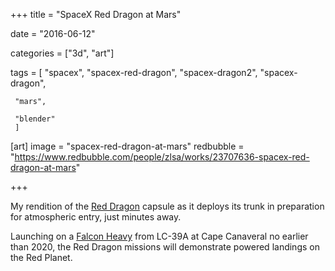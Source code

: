 +++
title = "SpaceX Red Dragon at Mars"

date = "2016-06-12"

categories = ["3d", "art"]

tags = [
     "spacex",
     "spacex-red-dragon",
     "spacex-dragon2",
     "spacex-dragon",
     
     "mars",
     
     "blender"
     ]

[art]
image = "spacex-red-dragon-at-mars"
redbubble = "https://www.redbubble.com/people/zlsa/works/23707636-spacex-red-dragon-at-mars"

+++

My rendition of the [Red Dragon](/tags/spacex-red-dragon) capsule as
it deploys its trunk in preparation for atmospheric entry, just
minutes away.

Launching on a [Falcon Heavy](/tags/spacex-falcon-heavy) from LC-39A
at Cape Canaveral no earlier than 2020, the Red Dragon missions will
demonstrate powered landings on the Red Planet.

<!--more-->
